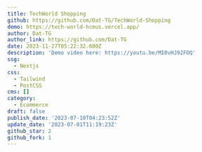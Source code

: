 ```yaml
---
title: TechWorld Shopping
github: https://github.com/Dat-TG/TechWorld-Shopping
demo: https://tech-world-hcmus.vercel.app/
author: Dat-TG
author_link: https://github.com/Dat-TG
date: 2023-11-27T05:22:32.600Z
description: 'Demo video here: https://youtu.be/MI0vHJ92FOQ'
ssg:
  - Nextjs
css:
  - Tailwind
  - PostCSS
cms: []
category:
  - Ecommerce
draft: false
publish_date: '2023-07-10T04:23:52Z'
update_date: '2023-07-01T11:19:23Z'
github_star: 2
github_fork: 1
---
```

